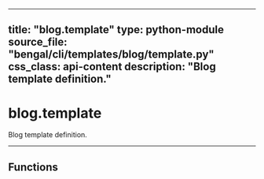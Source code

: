 
---
title: "blog.template"
type: python-module
source_file: "bengal/cli/templates/blog/template.py"
css_class: api-content
description: "Blog template definition."
---

# blog.template

Blog template definition.

---


## Functions

